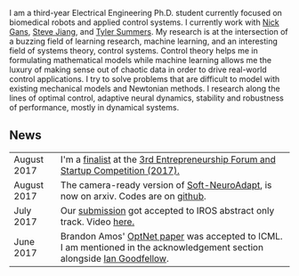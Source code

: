 
I am a third-year Electrical Engineering Ph.D. student currently focused on biomedical robots and applied control systems. I currently work with [Nick Gans](www.utdallas.edu/~ngans), [Steve Jiang](http://profiles.utsouthwestern.edu/profile/150563/steve-jiang.html), and [Tyler Summers](http://me.utdallas.edu/people/summers.html). My research is at the intersection of a buzzing field of learning research, machine learning, and an interesting field of systems theory, control systems. Control theory helps me in formulating mathematical models while machine learning allows me the luxury of making sense out of chaotic data in order to drive real-world control applications. I try to solve problems that are difficult to model with existing mechanical models and Newtonian methods. I research along the lines of optimal control, adaptive neural dynamics, stability and robustness of performance, mostly in dynamical systems.

<!-- ### Research Philosophy

I am a strong believer in **open science/technology** and **reproducible research**. If the problem is being avoided because it is difficult, then **you** should be the one solving it. I believe solid algorithms and codebases should be freely available to inquirers after knowledge. Open-sourcing one's code spurs force multipliers, which help get more work done _**faster and cheaper**_. To keep catastrophically good algorithms and codes more productive, one has to make them more accessible to other users and potential new developers. Therefore, I actively publish code of my works and that of others on [my github page](https://github.com/lakehanne). I am the author of [savitzky-golay](https://github.com/lakehanne/Savitzky-Golay/), [Soft-NeuroAdapt](https://github.com/lakehanne/soft-neuro-adapt), [farnn](https://github.com/lakehanne/farnn), [ensenso](https://github.com/lakehanne/ensenso) among others. Some of the projects that I have contributed to are pinned to my [github profile page](https://github.com/lakehanne.git). -->


## <i class="fa fa-chevron-right"></i> News
<table class="table table-hover">

<!-- <tr>
  <td class='col-md-3'>September 2017</td>
  <td>I will be presenting Robust zero-sum deep reinforcement learning  at the first <a href="http://ai.stanford.edu/~tgebru/blackAI"><i>Black in AI workshop</i></a> at the NIPS 2017. Be sure to check out my session on December 8.</td>
</tr> -->

<!-- <tr>
  <td class='col-md-3'>September 2017</td>
  <td> I will be attending the 2017 NVIDIA GPU Technology Conference in Washington, D.C.</td>
</tr> -->

<tr>
  <td class='col-md-3'>August 2017</td>
  <td> I'm a <a href="https://lists.iais.fraunhofer.de/sympa/arc/euron-dist/2017-09/msg00065.html">finalist</a>  at the <a href="http://www.iros2017.org/program/forums/efsc">3rd Entrepreneurship Forum and Startup Competition (2017).</a></td>
</tr>

<!-- <tr>
  <td class='col-md-3'>August 2017</td>
  <td> Awarded the  <a href="https://www.nsf.gov/awardsearch/showAward?AWD_ID=1748482&HistoricalAwards=false">NSF Doctoral Consortium Award</a> for my IROS oral.</td>
</tr> -->

<tr>
  <td class='col-md-3'>August 2017</td>
  <td>The camera-ready version of <a href="https://arxiv.org/abs/1703.03821v3">Soft-NeuroAdapt</a>, is now on arxiv. Codes are on <a href="https://github.com/lakehanne/soft-neuro-adapt">github</a>.</td>
</tr>

<tr>
  <td class='col-md-3'>July 2017</td>
  <td> Our <a href="http://ecs.utdallas.edu/~opo140030/media/Papers/IROS2017/Abstract/IROS_Abstract.pdf"> submission</a> got accepted to IROS abstract only track. Video <a href="https://www.youtube.com/watch?v=mNpU2oNcPtU&t=14s"> here.</a></td>
</tr>

<!-- <tr>
  <td class='col-md-3'>July 2017</td>
  <td>Awarded the  <a href="https://roscon.ros.org/2017/">ROSCon</a> scholarship to attend the 2017 ROS Conference in Vancouver, BC!</td>
</tr> -->

<tr>
  <td class='col-md-3'>June 2017</td>
  <td>Brandon Amos' <a href="https://arxiv.org/pdf/1703.00443.pdf">OptNet paper</a> was accepted to ICML. I am mentioned in the acknowledgement section alongside <a href="https://en.wikipedia.org/wiki/Ian_Goodfellow">Ian Goodfellow</a>.</td>
</tr>

</table>

[iros-paper]: https://arxiv.org/abs/1703.03821
